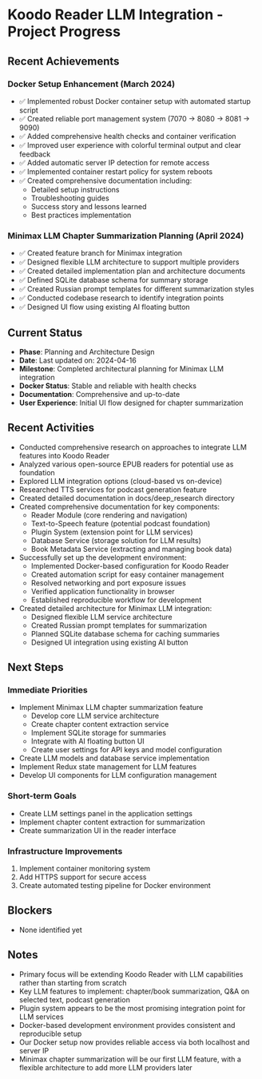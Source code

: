# Koodo Reader LLM Integration - Project Progress

## Recent Achievements

### Docker Setup Enhancement (March 2024)
- ✅ Implemented robust Docker container setup with automated startup script
- ✅ Created reliable port management system (7070 → 8080 → 8081 → 9090)
- ✅ Added comprehensive health checks and container verification
- ✅ Improved user experience with colorful terminal output and clear feedback
- ✅ Added automatic server IP detection for remote access
- ✅ Implemented container restart policy for system reboots
- ✅ Created comprehensive documentation including:
  - Detailed setup instructions
  - Troubleshooting guides
  - Success story and lessons learned
  - Best practices implementation

### Minimax LLM Chapter Summarization Planning (April 2024)
- ✅ Created feature branch for Minimax integration
- ✅ Designed flexible LLM architecture to support multiple providers
- ✅ Created detailed implementation plan and architecture documents
- ✅ Defined SQLite database schema for summary storage
- ✅ Created Russian prompt templates for different summarization styles
- ✅ Conducted codebase research to identify integration points
- ✅ Designed UI flow using existing AI floating button

## Current Status

- **Phase**: Planning and Architecture Design
- **Date**: Last updated on: 2024-04-16
- **Milestone**: Completed architectural planning for Minimax LLM integration
- **Docker Status**: Stable and reliable with health checks
- **Documentation**: Comprehensive and up-to-date
- **User Experience**: Initial UI flow designed for chapter summarization

## Recent Activities

- Conducted comprehensive research on approaches to integrate LLM features into Koodo Reader
- Analyzed various open-source EPUB readers for potential use as foundation
- Explored LLM integration options (cloud-based vs on-device)
- Researched TTS services for podcast generation feature
- Created detailed documentation in docs/deep_research directory
- Created comprehensive documentation for key components:
  - Reader Module (core rendering and navigation)
  - Text-to-Speech feature (potential podcast foundation)
  - Plugin System (extension point for LLM services)
  - Database Service (storage solution for LLM results)
  - Book Metadata Service (extracting and managing book data)
- Successfully set up the development environment:
  - Implemented Docker-based configuration for Koodo Reader
  - Created automation script for easy container management
  - Resolved networking and port exposure issues
  - Verified application functionality in browser
  - Established reproducible workflow for development
- Created detailed architecture for Minimax LLM integration:
  - Designed flexible LLM service architecture
  - Created Russian prompt templates for summarization
  - Planned SQLite database schema for caching summaries
  - Designed UI integration using existing AI button

## Next Steps

### Immediate Priorities
- Implement Minimax LLM chapter summarization feature
  - Develop core LLM service architecture
  - Create chapter content extraction service
  - Implement SQLite storage for summaries
  - Integrate with AI floating button UI
  - Create user settings for API keys and model configuration
- Create LLM models and database service implementation
- Implement Redux state management for LLM features
- Develop UI components for LLM configuration management

### Short-term Goals
- Create LLM settings panel in the application settings
- Implement chapter content extraction for summarization
- Create summarization UI in the reader interface

### Infrastructure Improvements
1. Implement container monitoring system
2. Add HTTPS support for secure access
3. Create automated testing pipeline for Docker environment

## Blockers

- None identified yet

## Notes

- Primary focus will be extending Koodo Reader with LLM capabilities rather than starting from scratch
- Key LLM features to implement: chapter/book summarization, Q&A on selected text, podcast generation
- Plugin system appears to be the most promising integration point for LLM services
- Docker-based development environment provides consistent and reproducible setup
- Our Docker setup now provides reliable access via both localhost and server IP 
- Minimax chapter summarization will be our first LLM feature, with a flexible architecture to add more LLM providers later 